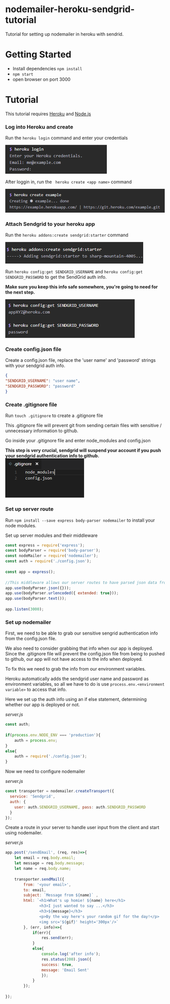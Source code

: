 # nodemailer-heroku-sendgrid-tutorial
Tutorial for setting up nodemailer in heroku with sendrid.

# Getting Started

 * Install dependencies ``` npm install ```
 * ``` npm start ```
 * open browser on port 3000

# Tutorial

This tutorial requires [Heroku](https://devcenter.heroku.com/articles/heroku-cli) and [Node.js](https://nodejs.org/en/download/)

### Log into Heroku and create

Run the ``` heroku login ``` command and enter your credentials

![heroku-login](./public/images/heroku-login.png)

After loggin in, run the ``` heroku create <app name>``` command

![heroku-create](./public/images/heroku-create.png)

### Attach Sendgrid to your heroku app

Run the ``` heroku addons:create sendgrid:starter ``` command

![heroku-addon-sendgrid](./public/images/sendgrid-addon.png)

Run ``` heroku config:get SENDGRID_USERNAME ``` and ``` heroku config:get SENDGRID_PASSWORD ``` to get the SendGrid auth info.

**Make sure you keep this info safe somewhere, you're going to need for the next step.**

![heroku-sendgrid-auth](./public/images/sendgrid-auth.png) 

### Create config.json file

Create a config.json file, replace the 'user name' and 'password' strings with your sendgrid auth info. 

```json
{
"SENDGRID_USERNAME": "user name",
"SENDGRID_PASSWORD": "password"
}
```

### Create .gitignore file

Run ``` touch .gitignore ``` to create a .gitignore file

This .gitignore file will prevent git from sending certain files with sensitive / unnecessary information to github.

Go inside your .gitignore file and enter node_modules and config.json

**This step is very crucial, sendgrid will suspend your account if you push your sendgrid authentication info to github.**
![gitignore](./public/images/gitignore-config.png)

### Set up server route

Run ``` npm install --save express body-parser nodemailer ``` to install your node modules. 

Set up server modules and their middleware

```javascript
const express = require('express');
const bodyParser = require('body-parser');
const nodeMailer = require('nodemailer');
const auth = require('./config.json');

const app = express();

//This middleware allows our server routes to have parsed json data from the client
app.use(bodyParser.json({}));
app.use(bodyParser.urlencoded({ extended: true}));
app.use(bodyParser.text());

app.listen(3000);
```

### Set up nodemailer 

First, we need to be able to grab our sensitive sengrid authentication info from the config.json file.

We also need to consider grabbing that info when our app is deployed. Since the .gitignore file will prevent the config.json file from being to pushed to github, our app will not have access to the info when deployed.

To fix this we need to grab the info from our environment variables.

Heroku automatically adds the sendgrid user name and password as environment variables, so all we have to do is use ```process.env.<environment variable>``` to access that info.

Here we set up the auth info using an if else statement, determining whether our app is deployed or not.

*server.js*
```javascript
const auth;

if(process.env.NODE_ENV === 'production'){
    auth = process.env;
}
else{
    auth = require('./config.json');
}
```

Now we need to configure nodemailer

*server.js*
```javascript
const transporter = nodemailer.createTransport({
  service: 'Sendgrid',
  auth: {
    user: auth.SENDGRID_USERNAME, pass: auth.SENDGRID_PASSWORD
  }
});
```

Create a route in your server to handle user input from the client and start using nodemailer.

*server.js*
```javascript
app.post('/sendEmail', (req, res)=>{
    let email = req.body.email;
    let message = req.body.message;
    let name = req.body.name;

    transporter.sendMail({
        from: '<your email>',
        to: email,
        subject: `Message from ${name}` ,
        html: `<h1>What's up homie! ${name} here</h1>
               <h3>I just wanted to say ...</h3>
               <h3>${message}</h3>
               <p>By the way here's your random gif for the day!</p>
               <img src='${gif}' height='300px'/>`
        }, (err, info)=>{
            if(err){
                res.send(err);
            }
            else{
                console.log('after info');
                res.status(200).json({
                success: true,
                message: 'Email Sent'
                });
            }
        });
    
});
```










